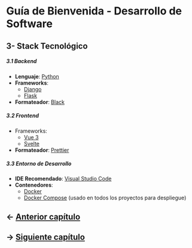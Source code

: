 
# **Guía de Bienvenida - Desarrollo de Software**
## **3- Stack Tecnológico**

##### **3.1 Backend**
* **Lenguaje**: [Python](https://www.python.org/)
* **Frameworks**:
    * [Django](https://www.djangoproject.com/)
    * [Flask](https://flask.palletsprojects.com/)
* **Formateador**: [Black](https://black.readthedocs.io/)
##### **3.2 Frontend**
* Frameworks:
    * [Vue 3](https://vuejs.org/)
    * [Svelte](https://svelte.dev/)
* **Formateador**: [Prettier](https://prettier.io/)
##### **3.3 Entorno de Desarrollo**
* **IDE Recomendado**: [Visual Studio Code](https://vuejs.org/)
* **Contenedores**:
    * [Docker](https://www.docker.com/)
    * [Docker Compose](https://docs.docker.com/compose/) (usado en todos los proyectos para despliegue)

## ← [Anterior capítulo](../Tools_&_Access/WI.md) 


## → [Siguiente capítulo](../Workflow/WI.md)

